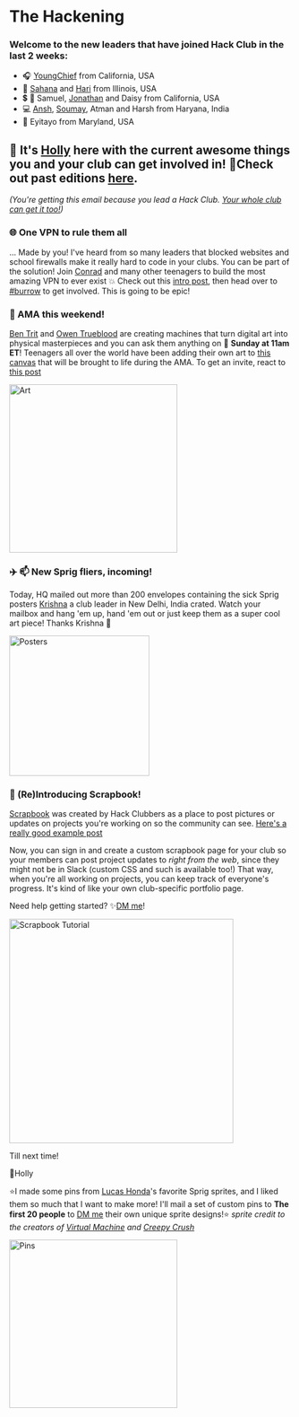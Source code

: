 # **The Hackening**

### Welcome to the new leaders that have joined Hack Club in the last 2 weeks:

* 🎧 [YoungChief](https://hackclub.slack.com/team/U050RGDU8NN) from California, USA
* 🏃 [Sahana](https://hackclub.slack.com/team/U052RA85X2L) and [Hari](https://hackclub.slack.com/team/U051APGEYBY) from Illinois, USA
* 💲 🌉 Samuel, [Jonathan](https://hackclub.slack.com/team/U052TC9U1FY) and Daisy from California, USA
* 💻 [Ansh](https://hackclub.slack.com/team/U04AQNZRJQ5), [Soumay](https://hackclub.slack.com/team/U04BY4Z3BSB), Atman and Harsh from Haryana, India
* 🤼 Eyitayo from Maryland, USA


## 👋 It's [Holly](https://hackclub.slack.com/team/U03M1H014CX) here with the current awesome things you and your club can get involved in! 💫Check out past editions [here](https://workshops.hackclub.com/leader-newsletters/).

*(You're getting this email because you lead a Hack Club. [Your whole club can get it too!](https://airtable.com/shrehIGl77kf2cSPZ))*


### 🌐 One VPN to rule them all
... Made by you! I've heard from so many leaders that blocked websites and school firewalls make it really hard to code in your clubs.  You can be part of the solution! Join [Conrad](https://hackclub.slack.com/team/U0C7HD8V7) and many other teenagers to build the most amazing VPN to ever exist 💥 Check out this [intro post](https://hackclub.slack.com/archives/C0266FRGT/p1681138906883709), then head over to [#burrow](https://hackclub.slack.com/archives/C052HA0NE4T) to get involved. This is going to be epic!


### 🎨 AMA this weekend!
[Ben Trit](https://bentritt.com/) and [Owen Trueblood](https://owentrueblood.com/) are creating machines that turn digital art into physical masterpieces and you can ask them anything on 📆 **Sunday at 11am ET**! Teenagers all over the world have been adding their own art to [this canvas](https://place.hackclub.com/) that will be brought to life during the AMA. To get an invite, react to [this post](https://hackclub.slack.com/archives/C0266FRGT/p1681255551574069)

<a href="https://cloud-4j945hhum-hack-club-bot.vercel.app/0art.mp4"><img width="300" alt="Art" src="https://cloud-iuih7jh4v-hack-club-bot.vercel.app/0image.png"></a>



### ✈️ 📫 New Sprig fliers, incoming!
Today, HQ mailed out more than 200 envelopes containing the sick Sprig posters [Krishna](https://hackclub.slack.com/team/U03CBNJUWJG) a club leader in New Delhi, India crated. Watch your mailbox and hang 'em up, hand 'em out or just keep them as a super cool art piece! Thanks Krishna 💖

<img width="250" alt="Posters" src="https://user-images.githubusercontent.com/109363156/232137283-1d93698d-1bbf-44a6-9b61-8173607c7757.jpg">



### 🤝 (Re)Introducing Scrapbook!

[Scrapbook](https://scrapbook.hackclub.com/) was created by Hack Clubbers as a place to post pictures or updates on projects you're working on so the community can see. [Here's a really good example post](https://hackclub.slack.com/archives/C01504DCLVD/p1681339672890139)

Now, you can sign in and create a custom scrapbook page for your club so your members can post project updates to *right from the web*, since they might not be in Slack (custom CSS and such is available too!) That way, when you're all working on projects, you can keep track of everyone's progress. It's kind of like your own club-specific portfolio page.  

Need help getting started? ✨[DM me](https://hackclub.slack.com/team/U03M1H014CX)!

<a href="https://cloud-c6antvgif-hack-club-bot.vercel.app/0screen_recording_2023-04-14_at_4.42.47_pm.mp4"><img width="400" alt="Scrapbook Tutorial" src="https://cloud-1b8j3mr54-hack-club-bot.vercel.app/0image.png"></a>



Till next time!

💖Holly

⭐I made some pins from [Lucas Honda](https://hackclub.slack.com/team/U040N4ESCEL)'s favorite Sprig sprites, and I liked them so much that I want to make more! I'll mail a set of custom pins to **The first 20 people** to [DM me](https://hackclub.slack.com/team/U03M1H014CX) their own unique sprite designs!⭐
*sprite credit to the creators of [Virtual Machine](https://sprig.hackclub.com/gallery/Virtual_Machine) and [Creepy Crush](https://sprig.hackclub.com/gallery/creepy_crush)*

<img width="300" alt="Pins" src="https://user-images.githubusercontent.com/109363156/232138213-877b17ff-2469-4f89-b5dc-cccf5987b893.jpg">

